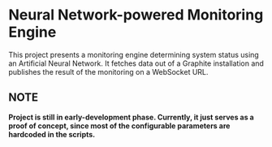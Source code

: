 Neural Network-powered Monitoring Engine
========================================

This project presents a monitoring engine determining system status using an
Artificial Neural Network. It fetches data out of a Graphite installation and
publishes the result of the monitoring on a WebSocket URL.

NOTE
----

**Project is still in early-development phase. Currently, it just serves as a
proof of concept, since most of the configurable parameters are hardcoded in
the scripts.**
